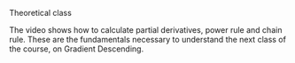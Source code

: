 Theoretical class

The video shows how to calculate partial derivatives, power rule and chain rule. 
These are the fundamentals necessary to understand the next class of the course, on Gradient Descending.